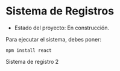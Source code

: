 <h1>Sistema de Registros</h1>

- Estado del proyecto: En construcción.

Para ejecutar el sistema, debes poner:

```npm install react```

Sistema de registro 2
